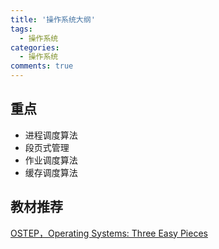 ```yaml
---
title: '操作系统大纲'
tags:
  - 操作系统
categories:
  - 操作系统
comments: true
---
```


## 重点

- 进程调度算法
- 段页式管理
- 作业调度算法
- 缓存调度算法

## 教材推荐

[OSTEP，Operating Systems: Three Easy Pieces](http://pages.cs.wisc.edu/~remzi/OSTEP/)





